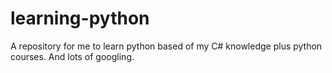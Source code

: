 # learning-python
A repository for me to learn python based of my C# knowledge plus python courses. And lots of googling.
